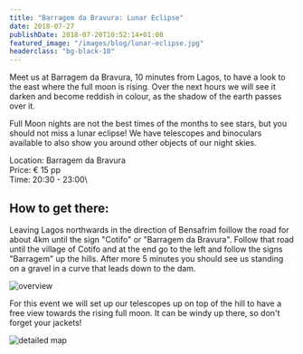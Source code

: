 ```yaml
---
title: "Barragem da Bravura: Lunar Eclipse"
date: 2018-07-27
publishDate: 2018-07-20T10:52:14+01:00
featured_image: "/images/blog/lunar-eclipse.jpg"
headerclass: "bg-black-10"
---
```


Meet us at Barragem da Bravura, 10 minutes from Lagos, to have a look to the east where the full moon is rising. 
Over the next hours we will see it darken and become reddish in colour, as the shadow of the earth passes over it.

<!--more-->

Full Moon nights are not the best times of the months to see stars, but you should not miss a lunar eclipse!
We have telescopes and binoculars available to also show you around other objects of our night skies.

Location: Barragem da Bravura\
Price: &euro; 15 pp\
Time: 20:30 - 23:00\

## How to get there:

Leaving Lagos northwards in the direction of Bensafrim foillow the road for about 4km until the sign "Cotifo" or "Barragem da Bravura".
Follow that road until the village of Cotifo and at the end go to the left and follow the signs "Barragem" up the hills. 
After more 5 minutes you should see us standing on a gravel in a curve that leads down to the dam. 

![overview](../../images/blog/bravura1.png)

For this event we will set up our telescopes up on top of the hill to have a free view towards the rising full moon. It can be windy up there, so don't forget your jackets!

![detailed map](../../images/blog/bravura2.png)
